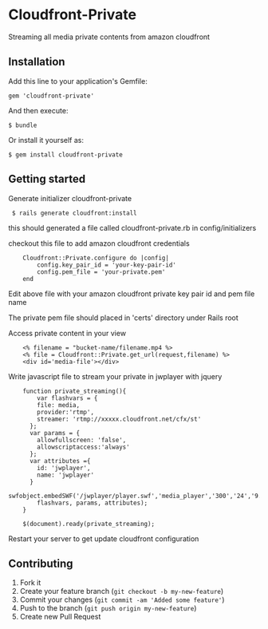 # Cloudfront-Private

Streaming all media private contents from amazon cloudfront  

## Installation

Add this line to your application's Gemfile:

    gem 'cloudfront-private'

And then execute:

    $ bundle

Or install it yourself as:

    $ gem install cloudfront-private
    
## Getting started

Generate initializer cloudfront-private
 
     $ rails generate cloudfront:install
     
this should generated a file called cloudfront-private.rb in config/initializers

checkout this file to add amazon cloudfront credentials

		Cloudfront::Private.configure do |config|
			config.key_pair_id = 'your-key-pair-id'
			config.pem_file = 'your-private.pem'
		end
		
Edit above file with your amazon cloudfront private key pair id and pem file name

The private pem file should placed in 'certs' directory under Rails root
   
Access private content in your view

		<% filename = "bucket-name/filename.mp4 %> 
		<% file = Cloudfront::Private.get_url(request,filename) %>
		<div id='media-file'></div>

Write javascript file to stream your private in jwplayer with jquery

		function private_streaming(){
			var flashvars = {
		    file: media,
		    provider:'rtmp',
		    streamer: 'rtmp://xxxxx.cloudfront.net/cfx/st'    
		  };
		  var params = {
		  	allowfullscreen: 'false', 
		  	allowscriptaccess:'always'
		  };
		  var attributes ={
		  	id: 'jwplayer',
		  	name: 'jwplayer'
		  }
		  swfobject.embedSWF('/jwplayer/player.swf','media_player','300','24','9.0.115','false', 
		  	flashvars, params, attributes);  	
		}
		
		$(document).ready(private_streaming);

Restart your server to get update cloudfront configuration		
		              
## Contributing

1. Fork it
2. Create your feature branch (`git checkout -b my-new-feature`)
3. Commit your changes (`git commit -am 'Added some feature'`)
4. Push to the branch (`git push origin my-new-feature`)
5. Create new Pull Request
